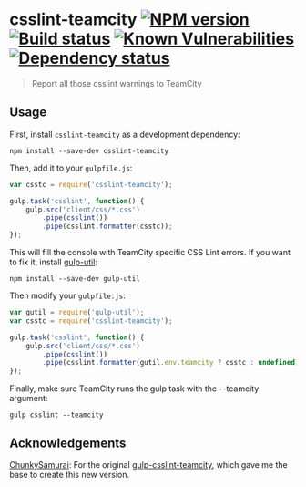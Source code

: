 # csslint-teamcity [![NPM version][npm-image]][npm-url] [![Build status][travis-image]][travis-url] [![Known Vulnerabilities][snyk-image]][snyk-url] [![Dependency status][david-image]][david-url]
> Report all those csslint warnings to TeamCity

## Usage

First, install `csslint-teamcity` as a development dependency:

```shell
npm install --save-dev csslint-teamcity
```

Then, add it to your `gulpfile.js`:

```javascript
var csstc = require('csslint-teamcity');

gulp.task('csslint', function() {
	gulp.src('client/css/*.css')
		.pipe(csslint())
		.pipe(csslint.formatter(csstc));
});
```

This will fill the console with TeamCity specific CSS Lint errors. If you want to fix it, install [gulp-util](https://github.com/gulpjs/gulp-util):

```shell
npm install --save-dev gulp-util
```

Then modify your `gulpfile.js`:

```javascript
var gutil = require('gulp-util');
var csstc = require('csslint-teamcity');

gulp.task('csslint', function() {
	gulp.src('client/css/*.css')
		.pipe(csslint())
		.pipe(csslint.formatter(gutil.env.teamcity ? csstc : undefined));
});
```

Finally, make sure TeamCity runs the gulp task with the --teamcity argument:

```shell
gulp csslint --teamcity
```

## Acknowledgements
[ChunkySamurai](https://github.com/ChunkySamurai): For the original [gulp-csslint-teamcity](https://github.com/ChunkySamurai/gulp-csslint-teamcity), which gave me the base to create this new version.

[npm-url]: https://www.npmjs.com/package/csslint-teamcity
[npm-image]: https://badge.fury.io/js/csslint-teamcity.svg
[travis-url]: https://travis-ci.org/FizzBuzz791/csslint-teamcity
[travis-image]: https://travis-ci.org/FizzBuzz791/csslint-teamcity.svg
[snyk-image]: https://snyk.io/test/github/fizzbuzz791/csslint-teamcity/badge.svg
[snyk-url]: https://snyk.io/test/github/fizzbuzz791/csslint-teamcity
[david-image]: https://david-dm.org/fizzbuzz791/csslint-teamcity.svg
[david-url]: https://david-dm.org/fizzbuzz791/csslint-teamcity
